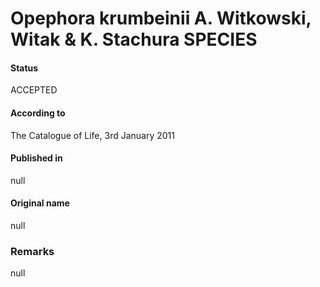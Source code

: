 Opephora krumbeinii A. Witkowski, Witak & K. Stachura SPECIES
=======

#### Status
ACCEPTED

#### According to
The Catalogue of Life, 3rd January 2011

#### Published in
null

#### Original name
null

### Remarks
null